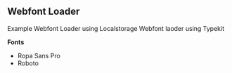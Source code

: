 ## Webfont Loader

Example Webfont Loader using Localstorage
Webfont laoder using Typekit

**Fonts**

- Ropa Sans Pro
- Roboto

